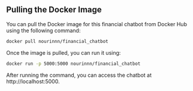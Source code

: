 ## Pulling the Docker Image

You can pull the Docker image for this financial chatbot from Docker Hub using the following command:

```bash
docker pull nourinnn/financial_chatbot
```
Once the image is pulled, you can run it using:

```bash
docker run -p 5000:5000 nourinnn/financial_chatbot
```
After running the command, you can access the chatbot at http://localhost:5000.
